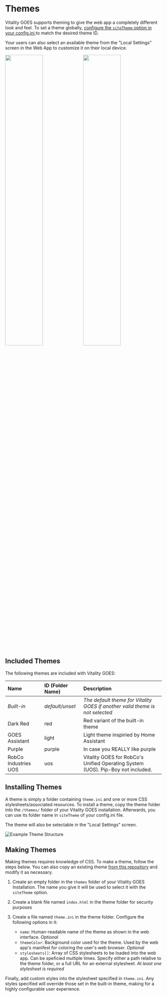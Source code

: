 # Themes

Vitality GOES supports theming to give the web app a completely different look and feel. To set a theme globally, [configure the `siteTheme` option in your config.ini ](/docs/config.md#general) to match the desired theme ID.

Your users can also select an available theme from the "Local Settings" screen in the Web App to customize it on their local device.

<img src='https://user-images.githubusercontent.com/24253715/211178470-463b3597-2a65-469f-b75e-e27278e34ada.png' width='49%' /> <img src='https://user-images.githubusercontent.com/24253715/211178484-245fc793-4df8-47ce-889a-e99e18fb7d93.png' width='49%' />

## Included Themes
The following themes are included with Vitality GOES:

|Name                 |ID (Folder Name) |Description                                                                     |
|:--------------------|:----------------|:-------------------------------------------------------------------------------|
|*Built-in*           |*default/unset*  |*The default theme for Vitality GOES if another valid theme is not selected*    |
|Dark Red             |red              |Red variant of the built-in theme                                               |
|GOES Assistant       |light            |Light theme inspiried by Home Assistant                                         |
|Purple               |purple           |In case you REALLY like purple                                                  |
|RobCo Industries UOS |uos              |Vitality GOES for RobCo's Unified Operating System (UOS). Pip-Boy not included. |

## Installing Themes
A theme is simply a folder containing `theme.ini` and one or more CSS stylesheets/associated resources. To install a theme, copy the theme folder into the `/themes/` folder of your Vitality GOES installation. Afterwards, you can use its folder name in `siteTheme` of your config.ini file.

The theme will also be selectable in the "Local Settings" screen.

![Example Theme Structure](https://user-images.githubusercontent.com/24253715/211179202-700ce13b-92bd-413d-88e0-6cffdf314b0d.png)

## Making Themes
Making themes requires knowledge of CSS. To make a theme, follow the steps below. You can also copy an existing theme [from this repository](/html/themes/) and modify it as necessary.

1. Create an empty folder in the `themes` folder of your Vitality GOES Installation. The name you give it will be used to select it with the `siteTheme` option.
2. Create a blank file named `index.html` in the theme folder for security purposes
3. Create a file named `theme.ini` in the theme folder. Configure the following options in it:

    - `name`: Human-readable name of the theme as shown in the web interface. *Optional*
    - `themeColor`: Background color used for the theme. Used by the web app's manifest for coloring the user's web browser. *Optional*
    - `stylesheets[]`: Array of CSS stylesheets to be loaded into the web app. Can be speficied multiple times. Specify either a path relative to the theme folder, or a full URL for an external stylesheet. *At least one stylesheet is required*

Finally, add custom styles into the stylesheet specified in `theme.ini`. Any styles specified will override those set in the built-in theme, making for a highly configurable user experience.
